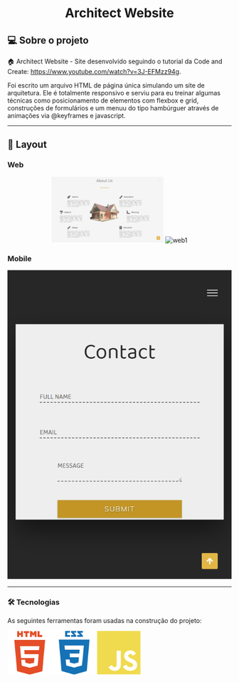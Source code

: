 <h1 align="center">Architect Website</h1>

<h2>💻 Sobre o projeto</h2>

🏠 Architect Website - Site desenvolvido seguindo o tutorial da Code and Create: https://www.youtube.com/watch?v=3J-EFMzz94g. 

Foi escrito um arquivo HTML de página única simulando um site de arquitetura. Ele é totalmente responsivo e serviu para eu treinar algumas técnicas como posicionamento de elementos com flexbox e grid, construções de formulários e um menuu do tipo hambúrguer através de animações via @keyframes e javascript.

---

<h2>🎨 Layout</h2>

<h3>Web</h3>
<div align="center">
    <img alt="web1" title="#web1" src="/web1.PNG" width="50%">
    <img alt="web1" title="#web1" src="/web2.PNG" width="50%">
</div>

<h3>Mobile</h3>
<div align="center">
    <img alt="architect-mobile" title="#arcthitect-mobile" src="/mobile.PNG">
</div>

---

<h3>🛠 Tecnologias</h3>

As seguintes ferramentas foram usadas na construção do projeto:

<img src="https://raw.githubusercontent.com/devicons/devicon/master/icons/html5/html5-plain-wordmark.svg" alt="html5"  width="100" height="100"/><img src="https://raw.githubusercontent.com/devicons/devicon/master/icons/css3/css3-plain-wordmark.svg" alt="css3"  width="100" height="100"/><img src="https://raw.githubusercontent.com/devicons/devicon/master/icons/javascript/javascript-plain.svg" alt="javascript"  width="100" height="100"/>
